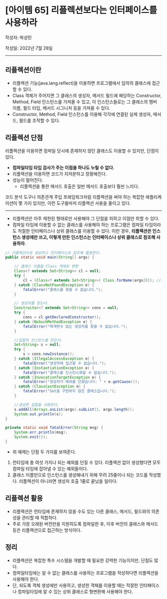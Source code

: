 # [아이템 65] 리플렉션보다는 인터페이스를 사용하라

작성자: 박성민

작성일: 2022년 7월 28일

---

## 리플렉션이란

- 리플렉션 기능(java.lang.reflect)을 이용하면 프로그램에서 임의의 클래스에 접근할 수 있다.
- Class 객체가 주어지면 그 클래스의 생성자, 메서드 필드에 해당하는 Constructor, Method, Field 인스턴스를 가져올 수 있고, 이 인스턴스들로는 그 클래스의 멤버 이름, 필드 타입, 메서드 시그니처 등을 가져올 수 있다.
- Constructor, Method, Field 인스턴스를 이용해 각각에 연결된 실제 생성자, 메서드, 필드를 조작할 수 있다.

## 리플렉션 단점

리플렉션을 이용하면 컴파일 당시에 존재하지 않던 클래스도 이용할 수 있지만, 단점이 있다.

- **컴파일타임 타입 검사가 주는 이점을 하나도 누릴 수 없다.**
- 리플렉션을 이용하면 코드가 지저분하고 장황해진다.
- 성능이 떨어진다.
  - 리플렉션을 통한 메서드 호출은 일반 메서드 호출보다 훨씬 느리다.

코드 분석 도구나 의존관계 주입 프레임워크처럼 리플렉션을 써야 하는 복잡한 애플리케이션이 몇 가지 있지만, 이런 도구들마저 리플렉션 사용을 줄이고 있다.

---

- 리플렉션은 아주 제한된 형태로만 사용해야 그 단점을 피하고 이점만 취할 수 있다.
- 컴파일 타임에 이용할 수 없는 클래스를 사용해야 하는 프로그램은 컴파일 타임이라도 적절한 인터페이스나 상위 클래스를 이용할 수 있다. 이런 경우, **리플렉션은 인스턴스 생성에만 쓰고, 이렇게 만든 인스턴스는 인터페이스나 상위 클래스로 참조해 사용하자**.

```java
// 리플렉션으로 생성하고 인터페이스로 참조해 활용한다.
public static void main(String[] args) {

    // 클래스 이름을 Class 객체로 변환
    Class<? extends Set<String>> cl = null;
    try {
        cl = (Class<? extends Set<String>>) Class.forName(args[0]); //비검사 형변환
    } catch (ClassNotFoundException e) {
        fatalError("클래스를 찾을 수 없습니다.");
    }

    // 생성자를 얻는다.
    Constructor<? extends Set<String>> cons = null;
    try {
        cons = cl.getDeclaredConstructor();
    } catch (NoSuchMethodException e) {
        fatalError("매개변수 없는 생성자를 찾을 수 없습니다.");
    }

    //집합의 인스턴스를 만든다.
    Set<String> s = null;
    try {
        s = cons.newInstance();
    } catch (IllegalAccessException e) {
        fatalError("생성자에 접근할 수 없습니다.");
    } catch (InstantiationException e) {
        fatalError("클래스를 인스턴스화할 수 없습니다.");
    } catch (InvocationTargetException e) {
        fatalError("생성자가 예외를 던졌습니다: " + e.getCause());
    } catch (ClassCastException e) {
        fatalError("Set을 구현하지 않은 클래스입니다.");
    }

    //생성한 집합을 사용한다.
    s.addAll(Arrays.asList(args).subList(1, args.length));
    System.out.println(s);
}

private static void fatalError(String msg) {
    System.err.println(msg);
    System.exit(1);
}
```

- 위 예제는 단점 두 가지를 보여준다.

1. 런타임에 총 여섯 가지나 되는 예외를 던질 수 있다. 리플렉션 없이 생성했다면 모두 컴파일 타임에 잡아낼 수 있는 예외들이다.
2. 클래스 이름만으로 인스턴스를 생성해내기 위해 무려 25줄이나 되는 코드를 작성했다. 리플렉션이 아니라면 생성자 호출 1줄로 끝났을 일이다.

## 리플렉션 활용

- 리플렉션은 런타임에 존재하지 않을 수도 있는 다른 클래스, 메서드, 필드와의 의존성을 관리할 때 적합하다.
- 주로 가장 오래된 버전만을 지원하도록 컴파일한 후, 이후 버전의 클래스와 메서드 등은 리플렉션으로 접근하는 방식이다.

## 정리

- 리플렉션은 복잡한 특수 시스템을 개발할 때 필요한 강력한 기능이지만, 단점도 많다.
- 컴파일타임에는 알 수 없는 클래스를 사용하는 프로그램을 작성하다면 리플렉션을 사용해야 한다.
- 단, 되도록 객체 생성에만 사용하고, 생성한 객체를 이용할 때는 적잘한 인터페이스나 컴파일타임에 알 수 있는 상위 클래스로 형변환해 사용해야 한다.
